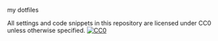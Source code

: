 my dotfiles

All settings and code snippets in this repository are licensed under CC0 unless otherwise specified.
[![CC0](https://i.creativecommons.org/p/zero/1.0/88x31.png)](https://creativecommons.org/publicdomain/zero/1.0/)
